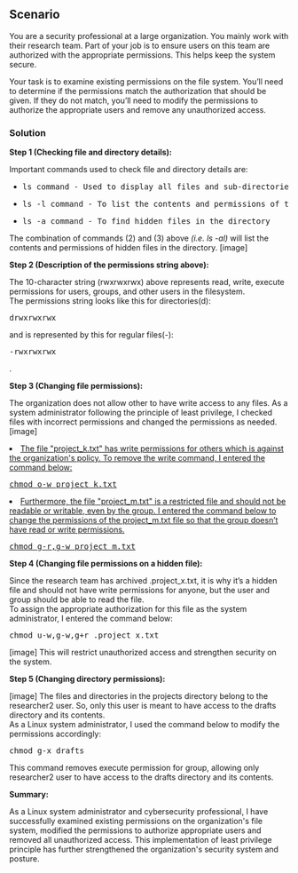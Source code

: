<h2>Scenario</h2>
<p>
  You are a security professional at a large organization. You mainly work with their research team. Part of your job is to ensure users on this team are authorized with the appropriate permissions. This helps keep the system secure.</p>

<p>Your task is to examine existing permissions on the file system. You’ll need to determine if the permissions match the authorization that should be given. If they do not match, you’ll need to modify the permissions to authorize the appropriate users and remove any unauthorized access.</p>


<h3>Solution</h3>
<b>Step 1 (Checking file and directory details):</b>
<p>
  Important commands used to check file and directory details are:
  <ul>
    <li><pre>ls command - Used to display all files and sub-directories in a directory</pre></li>
    <li><pre>ls -l command - To list the contents and permissions of the directory</pre></li>
    <li><pre>ls -a command - To find hidden files in the directory</pre></li>
  </ul>
  The combination of commands (2) and (3) above <i>(i.e. ls -al)</i> will list the contents and permissions of hidden files in the directory.
  [image]
</p>

<b>Step 2 (Description of the permissions string above):</b>
<p>
   The 10-character string (rwxrwxrwx) above represents read, write, execute permissions for users, groups, and other users in the filesystem.<br>The permissions string looks like this for directories(d): <pre>drwxrwxrwx</pre> and is represented by this for regular files(-): <pre>-rwxrwxrwx</pre>.
</p>

<b>Step 3 (Changing file permissions):</b>
<p>
  The organization does not allow other to have write access to any files. As a system administrator following the principle of least privilege, I checked files with incorrect permissions and changed the permissions as needed.
  [image]
<u>
  <li>The file "project_k.txt" has write permissions for others which is against the organization's policy. To remove the write command, I entered the command below:
    <pre>chmod o-w project_k.txt</pre></li>
  <li>Furthermore, the file "project_m.txt" is a restricted file and should not be readable or writable, even by the group. I entered the command below to change the permissions of the project_m.txt file so that the group doesn’t have read or write permissions.
    <pre>chmod g-r,g-w project_m.txt</pre></li>
  </u>
</p>

<b>Step 4 (Changing file permissions on a hidden file):</b>
<p>
  Since the research team has archived .project_x.txt, it is why it’s a hidden file and should not have write permissions for anyone, but the user and group should be able to read the file.<br> To assign the appropriate authorization for this file as the system administrator, I entered the command below:
  <pre>chmod u-w,g-w,g+r .project_x.txt</pre>
  [image]
  This will restrict unauthorized access and strengthen security on the system.
</p>

<b>Step 5 (Changing directory permissions):</b>
<p>
  [image]
  The files and directories in the projects directory belong to the researcher2 user. So, only this user is meant to have access to the drafts directory and its contents.<br> As a Linux system administrator, I used the command below to modify the permissions accordingly:
  <pre>chmod g-x drafts</pre>
  This command removes execute permission for group, allowing only researcher2 user to have access to the drafts directory and its contents.
</p>

<b>Summary:</b>
<p>
 As a Linux system administrator and cybersecurity professional, I have successfully examined existing permissions on the organization's file system, modified the permissions to authorize appropriate users and removed all unauthorized access. This implementation of least privilege principle has further strengthened the organization's security system and posture.
</p>

